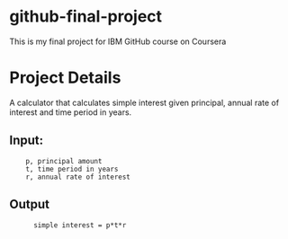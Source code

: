 # github-final-project
This is my final project for IBM GitHub course on Coursera

# Project Details
A calculator that calculates simple interest given principal, annual rate of interest and time period in years.

## Input:
  ```
      p, principal amount
      t, time period in years
      r, annual rate of interest
  ```

## Output
```
      simple interest = p*t*r
```
